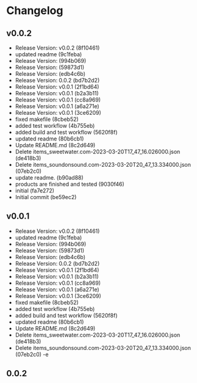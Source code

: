 # Changelog

## v0.0.2

* Release Version: v0.0.2 (8f10461)
* updated readme (9c1feba)
* Release Version: (994b069)
* Release Version: (59873d1)
* Release Version: (edb4c6b)
* Release Version: 0.0.2 (bd7b2d2)
* Release Version: v0.0.1 (2f1bd64)
* Release Version: v0.0.1 (b2a3b11)
* Release Version: v0.0.1 (cc8a969)
* Release Version: v0.0.1 (a6a271e)
* Release Version: v0.0.1 (3ce6209)
* fixed makefile (8cbeb52)
* added  test workflow (4b755eb)
* added build and test workflow (5620f8f)
* updated readme (80b6cb1)
* Update README.md (8c2d649)
* Delete items_sweetwater.com-2023-03-20T17_47_16.026000.json (de418b3)
* Delete items_soundonsound.com-2023-03-20T20_47_13.334000.json (07eb2c0)
* update readme. (b90ad88)
* products are finished and tested (9030f46)
* initial (fa7e272)
* Initial commit (be59ec2)
 
## v0.0.1

* Release Version: v0.0.2 (8f10461)
* updated readme (9c1feba)
* Release Version: (994b069)
* Release Version: (59873d1)
* Release Version: (edb4c6b)
* Release Version: 0.0.2 (bd7b2d2)
* Release Version: v0.0.1 (2f1bd64)
* Release Version: v0.0.1 (b2a3b11)
* Release Version: v0.0.1 (cc8a969)
* Release Version: v0.0.1 (a6a271e)
* Release Version: v0.0.1 (3ce6209)
* fixed makefile (8cbeb52)
* added  test workflow (4b755eb)
* added build and test workflow (5620f8f)
* updated readme (80b6cb1)
* Update README.md (8c2d649)
* Delete items_sweetwater.com-2023-03-20T17_47_16.026000.json (de418b3)
* Delete items_soundonsound.com-2023-03-20T20_47_13.334000.json (07eb2c0)
-e 
## 0.0.2

